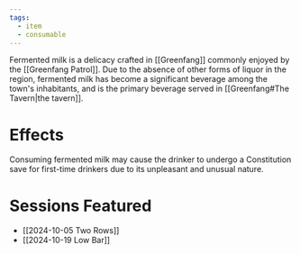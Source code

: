 ```yaml
---
tags:
  - item
  - consumable
---
```

Fermented milk is a delicacy crafted in [[Greenfang]] commonly enjoyed by the [[Greenfang Patrol]]. Due to the absence of other forms of liquor in the region, fermented milk has become a significant beverage among the town's inhabitants, and is the primary beverage served in [[Greenfang#The Tavern|the tavern]].

# Effects

Consuming fermented milk may cause the drinker to undergo a Constitution save for first-time drinkers due to its unpleasant and unusual nature.

# Sessions Featured

- [[2024-10-05 Two Rows]]
- [[2024-10-19 Low Bar]]